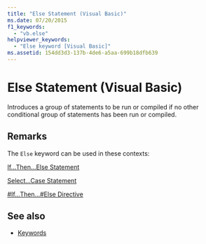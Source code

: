```yaml
---
title: "Else Statement (Visual Basic)"
ms.date: 07/20/2015
f1_keywords: 
  - "vb.else"
helpviewer_keywords: 
  - "Else keyword [Visual Basic]"
ms.assetid: 154dd3d3-137b-4de6-a5aa-699b18dfb639
---
```

# Else Statement (Visual Basic)
Introduces a group of statements to be run or compiled if no other conditional group of statements has been run or compiled.  
  
## Remarks  
 The `Else` keyword can be used in these contexts:  
  
 [If...Then...Else Statement](../../../visual-basic/language-reference/statements/if-then-else-statement.md)  
  
 [Select...Case Statement](../../../visual-basic/language-reference/statements/select-case-statement.md)  
  
 [#If...Then...#Else Directive](../../../visual-basic/language-reference/directives/if-then-else-directives.md)  
  
## See also

- [Keywords](../../../visual-basic/language-reference/keywords/index.md)
